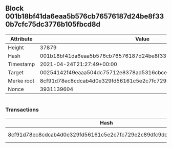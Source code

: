 ## Block 001b18bf41da6eaa5b576cb76576187d24be8f330b7cfc75dc3776b105fbcd8d

Attribute | Value
--- | ---
Height | 37879
Hash | 001b18bf41da6eaa5b576cb76576187d24be8f330b7cfc75dc3776b105fbcd8d
Timestamp | 2021-04-24T21:27:49+00:00
Target | 00254142f49eaaa504dc75712e8378ad5316cbcead634704b3734b6271167cc4
Merke root | 8cf91d78ec8cdcab4d0e329fd56161c5e2c7fc729e2c89dfc9de78888cf11cb9
Nonce | 3931139604

```

```

### Transactions

Hash | Amount
--- | ---
[8cf91d78ec8cdcab4d0e329fd56161c5e2c7fc729e2c89dfc9de78888cf11cb9](8cf91d78ec8cdcab4d0e329fd56161c5e2c7fc729e2c89dfc9de78888cf11cb9.md) | 10.00000000 SKEPTI 
